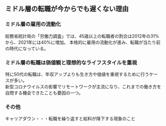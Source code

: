 ## ミドル層の転職が今からでも遅くない理由

### ミドル層の雇用の流動化
総務省統計局の「労働力調査」では、45歳以上の転職者の割合は2012年の31%から、2021年には40%に増加。
本格的に雇用の流動化が進み、転職が当たり前の時代になっている。

### ミドル層の転職は価値観と理想的なライフスタイルを重視
特に50代の転職は、年収アップよりも生き方や価値を重視するために行うケースが多い。<br>
新型コロナウイルスの影響でリモートワークが主流になり、これまでの働き方を自問する機会できたことも要因の一つ。

### その他
キャリアダウン・・・転職を繰り返すと給料が降下する現象のこと
